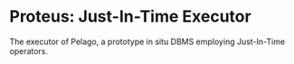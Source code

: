 Proteus: Just-In-Time Executor
================

The executor of Pelago, a prototype in situ DBMS employing Just-In-Time operators.